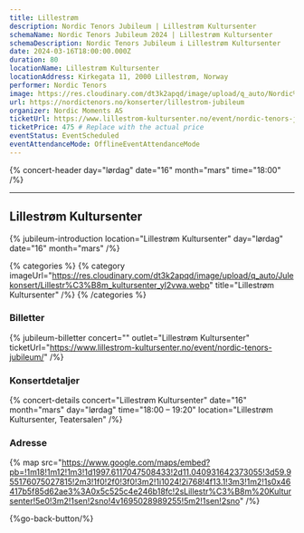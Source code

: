 ```yaml
---
title: Lillestrøm
description: Nordic Tenors Jubileum | Lillestrøm Kultursenter
schemaName: Nordic Tenors Jubileum 2024 | Lillestrøm Kultursenter
schemaDescription: Nordic Tenors Jubileum i Lillestrøm Kultursenter
date: 2024-03-16T18:00:00.000Z
duration: 80
locationName: Lillestrøm Kultursenter
locationAddress: Kirkegata 11, 2000 Lillestrøm, Norway
performer: Nordic Tenors
image: https://res.cloudinary.com/dt3k2apqd/image/upload/q_auto/Nordic%20Tenors/OG%20images/Jubileum/Lillestr%C3%B8m_n4eqmp.webp
url: https://nordictenors.no/konserter/lillestrom-jubileum
organizer: Nordic Moments AS
ticketUrl: https://www.lillestrom-kultursenter.no/event/nordic-tenors-jubileum/
ticketPrice: 475 # Replace with the actual price
eventStatus: EventScheduled
eventAttendanceMode: OfflineEventAttendanceMode
---
```


{% concert-header day="lørdag" date="16" month="mars" time="18:00" /%}

---

## Lillestrøm Kultursenter

{% jubileum-introduction location="Lillestrøm Kultursenter" day="lørdag" date="16" month="mars" /%}

{% categories %}
{% category imageUrl="https://res.cloudinary.com/dt3k2apqd/image/upload/q_auto/Julekonsert/Lillestr%C3%B8m_kultursenter_yl2vwa.webp" title="Lillestrøm Kultursenter" /%}
{% /categories %}

### Billetter

{% jubileum-billetter concert="" outlet="Lillestrøm Kultursenter" ticketUrl="https://www.lillestrom-kultursenter.no/event/nordic-tenors-jubileum/" /%}

### Konsertdetaljer

{% concert-details concert="Lillestrøm Kultursenter" date="16" month="mars" day="lørdag" time="18:00 – 19:20" location="Lillestrøm Kultursenter, Teatersalen" /%}

### Adresse

{% map src="https://www.google.com/maps/embed?pb=!1m18!1m12!1m3!1d1997.6117047508433!2d11.040931642373055!3d59.955176075027815!2m3!1f0!2f0!3f0!3m2!1i1024!2i768!4f13.1!3m3!1m2!1s0x46417b5f85d62ae3%3A0x5c525c4e246b18fc!2sLillestr%C3%B8m%20Kultursenter!5e0!3m2!1sen!2sno!4v1695028989255!5m2!1sen!2sno" /%}

{%go-back-button/%}
